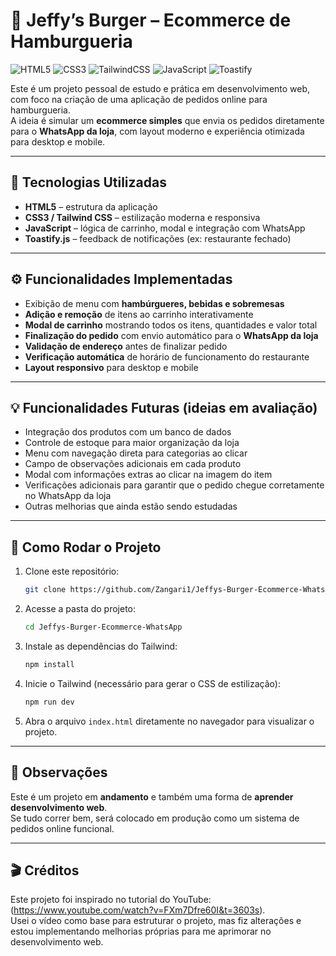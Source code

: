 # 🍔 Jeffy’s Burger – Ecommerce de Hamburgueria  

![HTML5](https://img.shields.io/badge/HTML5-E34F26?style=for-the-badge&logo=html5&logoColor=fff) 
![CSS3](https://img.shields.io/badge/CSS3-1572B6?style=for-the-badge&logo=css3&logoColor=fff) 
![TailwindCSS](https://img.shields.io/badge/Tailwind_CSS-38B2AC?style=for-the-badge&logo=tailwind-css&logoColor=fff) 
![JavaScript](https://img.shields.io/badge/JavaScript-F7DF1E?style=for-the-badge&logo=javascript&logoColor=000) 
![Toastify](https://img.shields.io/badge/Toastify-FF6F00?style=for-the-badge&logo=javascript&logoColor=fff)  

Este é um projeto pessoal de estudo e prática em desenvolvimento web, com foco na criação de uma aplicação de pedidos online para hamburgueria.  
A ideia é simular um **ecommerce simples** que envia os pedidos diretamente para o **WhatsApp da loja**, com layout moderno e experiência otimizada para desktop e mobile.  

---

## 🚀 Tecnologias Utilizadas  
- **HTML5** – estrutura da aplicação  
- **CSS3 / Tailwind CSS** – estilização moderna e responsiva  
- **JavaScript** – lógica de carrinho, modal e integração com WhatsApp  
- **Toastify.js** – feedback de notificações (ex: restaurante fechado)  

---

## ⚙️ Funcionalidades Implementadas  
- Exibição de menu com **hambúrgueres, bebidas e sobremesas**  
- **Adição e remoção** de itens ao carrinho interativamente  
- **Modal de carrinho** mostrando todos os itens, quantidades e valor total  
- **Finalização do pedido** com envio automático para o **WhatsApp da loja**  
- **Validação de endereço** antes de finalizar pedido  
- **Verificação automática** de horário de funcionamento do restaurante  
- **Layout responsivo** para desktop e mobile  

---

## 💡 Funcionalidades Futuras (ideias em avaliação)  
- Integração dos produtos com um banco de dados  
- Controle de estoque para maior organização da loja  
- Menu com navegação direta para categorias ao clicar  
- Campo de observações adicionais em cada produto  
- Modal com informações extras ao clicar na imagem do item  
- Verificações adicionais para garantir que o pedido chegue corretamente no WhatsApp da loja  
- Outras melhorias que ainda estão sendo estudadas  

---

## 📂 Como Rodar o Projeto  

1. Clone este repositório:  
   ```bash
   git clone https://github.com/Zangari1/Jeffys-Burger-Ecommerce-WhatsApp.git
   ```

2. Acesse a pasta do projeto:  
   ```bash
   cd Jeffys-Burger-Ecommerce-WhatsApp
   ```

3. Instale as dependências do Tailwind:  
   ```bash
   npm install
   ```

4. Inicie o Tailwind (necessário para gerar o CSS de estilização):  
   ```bash
   npm run dev
   ```

5. Abra o arquivo `index.html` diretamente no navegador para visualizar o projeto.  

---

## 📝 Observações  
Este é um projeto em **andamento** e também uma forma de **aprender desenvolvimento web**.  
Se tudo correr bem, será colocado em produção como um sistema de pedidos online funcional.

---

## 🎬 Créditos  

Este projeto foi inspirado no tutorial do YouTube: (https://www.youtube.com/watch?v=FXm7Dfre60I&t=3603s).  
Usei o vídeo como base para estruturar o projeto, mas fiz alterações e estou implementando melhorias próprias para me aprimorar no desenvolvimento web.

